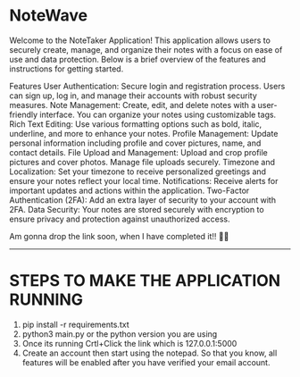 # NoteWave

Welcome to the NoteTaker Application! This application allows users to securely create, manage, and organize their notes with a focus on ease of use and data protection. Below is a brief overview of the features and instructions for getting started.

Features User Authentication: Secure login and registration process. Users can sign up, log in, and manage their accounts with robust security measures. Note Management: Create, edit, and delete notes with a user-friendly interface. You can organize your notes using customizable tags. Rich Text Editing: Use various formatting options such as bold, italic, underline, and more to enhance your notes. Profile Management: Update personal information including profile and cover pictures, name, and contact details. File Upload and Management: Upload and crop profile pictures and cover photos. Manage file uploads securely. Timezone and Localization: Set your timezone to receive personalized greetings and ensure your notes reflect your local time. Notifications: Receive alerts for important updates and actions within the application. Two-Factor Authentication (2FA): Add an extra layer of security to your account with 2FA. Data Security: Your notes are stored securely with encryption to ensure privacy and protection against unauthorized access.

Am gonna drop the link soon, when I have completed it!! 💯💯


_____________________________________________________________________________________________________________
# STEPS TO MAKE THE APPLICATION RUNNING
1. pip install -r requirements.txt
2. python3 main.py  or the python version you are using
3. Once its running Crtl+Click the link which is 127.0.0.1:5000
4. Create an account then start using the notepad. So that you know, all features will be enabled after you have verified your email account.
